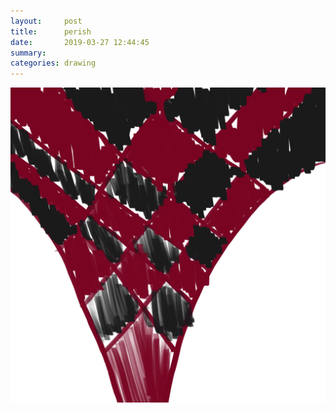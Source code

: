 ```yaml
---
layout:     post
title:      perish
date:       2019-03-27 12:44:45
summary:    
categories: drawing
---
```

![perish](/images/diary/perish.png ".")
